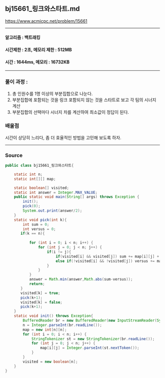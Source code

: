 ## bj15661_링크와스타트.md

https://www.acmicpc.net/problem/15661

---
#### 알고리즘 : 백트래킹
#### 시간제한 : 2초, 메모리 제한 : 512MB
#### 시간 : 1644ms, 메모리 : 16732KB
---
### 풀이 과정 : 
1. 총 인원수를 1명 이상의 부분집합으로 나눈다.
2. 부분집합에 포함되는 것을 링크 포함되지 않는 것을 스타트로 보고 각 팀의 시너지 계산
3. 부분집합의 선택마다 시너지 차를 계산하여 최소값이 정답이 된다.

### 배울점
시간이 상당히 느리다, 좀 더 효율적인 방법을 고민해 보도록 하자.

----
### Source
```java
public class bj15661_링크와스타트{

    static int n;
    static int[][] map;

    static boolean[] visited;
    static int answer = Integer.MAX_VALUE;
    public static void main(String[] args) throws Exception {
        init();
        pick(0);
        System.out.print(answer/2);
    }
    static void pick(int k){
        int sum = 0;
        int versus = 0;
       if(k == n){
     
           for (int i = 0; i < n; i++) {
               for (int j = 0; j < n; j++) {
                   if(i != j){
                       if(visited[i] && visited[j]) sum += map[i][j] + map[j][i];
                       else if(!visited[i] && !visited[j]) versus += map[i][j] + map[j][i];
                   }
               }
           }
           answer = Math.min(answer,Math.abs(sum-versus));
           return;
       }
       visited[k] = true;
       pick(k+1);
       visited[k] = false;
       pick(k+1);
    }
    static void init() throws Exception{
        BufferedReader br = new BufferedReader(new InputStreamReader(System.in));
        n = Integer.parseInt(br.readLine());
        map = new int[n][n];
        for (int i = 0; i < n; i++) {
            StringTokenizer st = new StringTokenizer(br.readLine());
            for (int j = 0; j < n; j++) {
                map[i][j] = Integer.parseInt(st.nextToken());
            }
        }
        visited = new boolean[n];
    }
}
```

